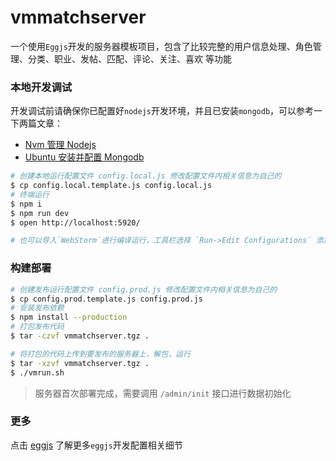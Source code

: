 # vmmatchserver

一个使用`Eggjs`开发的服务器模板项目，包含了比较完整的用户信息处理、角色管理、分类、职业、发帖、匹配、评论、关注、喜欢 等功能


### 本地开发调试
开发调试前请确保你已配置好`nodejs`开发环境，并且已安装`mongodb`，可以参考一下两篇文章：
- [Nvm 管理 Nodejs](https://blog.melove.net/develop-config-nvm-manager-nodejs/)
- [Ubuntu 安装并配置 Mongodb](https://blog.melove.net/develop-config-ubuntu-install-mongodb/)

```bash
# 创建本地运行配置文件 config.local.js 修改配置文件内相关信息为自己的
$ cp config.local.template.js config.local.js
# 终端运行
$ npm i
$ npm run dev
$ open http://localhost:5920/

# 也可以导入`WebStorm`进行编译运行，工具栏选择 `Run->Edit Configurations` 添加 `npm` 运行，其中 `Scripts` 填 `debug`or`dev`
```

### 构建部署
```bash
# 创建发布运行配置文件 config.prod.js 修改配置文件内相关信息为自己的
$ cp config.prod.template.js config.prod.js
# 安装发布依赖
$ npm install --production
# 打包发布代码
$ tar -czvf vmmatchserver.tgz .

# 将打包的代码上传到要发布的服务器上，解包，运行
$ tar -xzvf vmmatchserver.tgz .
$ ./vmrun.sh
```
> 服务器首次部署完成，需要调用 `/admin/init` 接口进行数据初始化


### 更多
点击 [eggjs](https://eggjs.org) 了解更多`eggjs`开发配置相关细节

